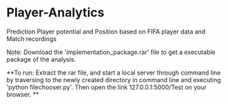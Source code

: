 # Player-Analytics
Prediction Player potential and Position based on FIFA player data and Match recordings


Note: Download the 'implementation_package.rar' file to get a executable package of the analysis.

**To run: 
Extract the rar file, and start a local server through command line by traversing to the newly created directory in command line and executing 'python filechooser.py'. 
Then open the link 127.0.0.1:5000/Test on your browser. **
